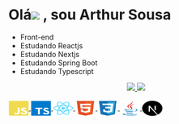 <h1 align="left">Olá<img src="https://raw.githubusercontent.com/kaueMarques/kaueMarques/master/hi.gif" height="30px"> , sou Arthur Sousa</h1>


- Front-end
- Estudando Reactjs 
- Estudando Nextjs
- Estudando Spring Boot 
- Estudando Typescript 

<div align="center">

  <a href="https://github.com/Arttanjeiro">

  <img height="180em" src="https://github-readme-stats.vercel.app/api?username=Arttanjeiro&show_icons=true&theme=dark&include_all_commits=true&count_private=true"/>

  <img height="180em" src="https://github-readme-stats.vercel.app/api/top-langs/?username=Arttanjeiro&layout=compact&langs_count=7&theme=dark"/>

</div>

<div style="display: inline_block"><br>

  <img align="center" alt="Arthur-Js" height="30" width="40"                         src="https://raw.githubusercontent.com/devicons/devicon/master/icons/javascript/javascript-plain.svg">

  <img align="center" alt="Arthur-Ts" height="30" width="40"    src="https://raw.githubusercontent.com/devicons/devicon/master/icons/typescript/typescript-plain.svg">

  <img align="center" alt="Arthur-React" height="30" width="40" src="https://raw.githubusercontent.com/devicons/devicon/master/icons/react/react-original.svg">

  <img align="center" alt="Arthur-HTML" height="30" width="40" src="https://raw.githubusercontent.com/devicons/devicon/master/icons/html5/html5-original.svg">

  <img align="center" alt="Arthur-CSS" height="30" width="40" src="https://raw.githubusercontent.com/devicons/devicon/master/icons/css3/css3-original.svg">

  <img align="center" alt="Arthur-JAVA" height="30" width="40" src="https://raw.githubusercontent.com/devicons/devicon/master/icons/java/java-original.svg">
<img align="center" alt="Arthur-NEXT" height="30" width="40" src="https://raw.githubusercontent.com/devicons/devicon/master/icons/nextjs/nextjs-original.svg">

</div>
